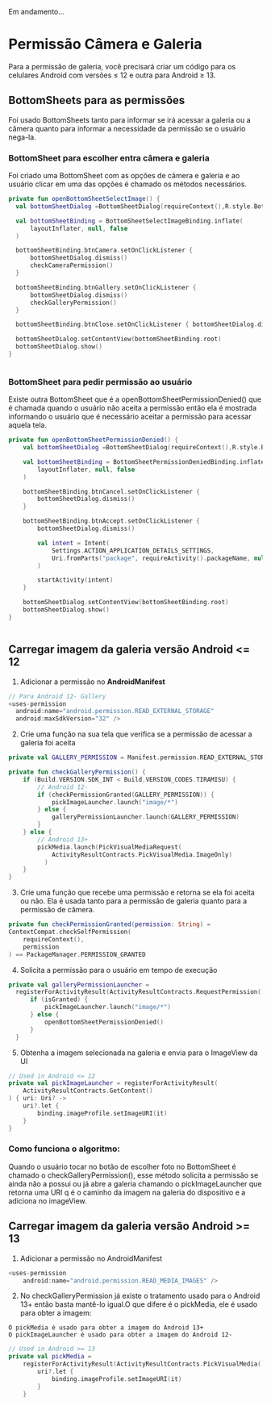 Em andamento...

# Permissão Câmera e Galeria
Para a permissão de galeria, você precisará criar um código para os celulares Android com versões ≤ 12 e outra para Android ≥ 13.
<br>

## BottomSheets para as permissões
Foi usado BottomSheets tanto para informar se irá acessar a galeria ou a câmera quanto para informar a necessidade da permissão se o usuário nega-la.

### BottomSheet para escolher entra câmera e galeria
Foi criado uma BottomSheet com as opções de câmera e galeria e ao usuário clicar em uma das opções é chamado os métodos necessários.

```kotlin
private fun openBottomSheetSelectImage() {
  val bottomSheetDialog =BottomSheetDialog(requireContext(),R.style.BottomSheetDialog)

  val bottomSheetBinding = BottomSheetSelectImageBinding.inflate(
      layoutInflater, null, false
  )

  bottomSheetBinding.btnCamera.setOnClickListener {
      bottomSheetDialog.dismiss()
      checkCameraPermission()
  }

  bottomSheetBinding.btnGallery.setOnClickListener {
      bottomSheetDialog.dismiss()
      checkGalleryPermission()
  }

  bottomSheetBinding.btnClose.setOnClickListener { bottomSheetDialog.dismiss() }

  bottomSheetDialog.setContentView(bottomSheetBinding.root)
  bottomSheetDialog.show()
}
```

<img src=""/>

### BottomSheet para pedir permissão ao usuário
Existe outra BottomSheet que é a openBottomSheetPermissionDenied() que é chamada quando o usuário não aceita a permissão então ela é mostrada informando o usuário que é necessário aceitar a permissão para acessar aquela tela.

```kotlin
private fun openBottomSheetPermissionDenied() {
    val bottomSheetDialog =BottomSheetDialog(requireContext(),R.style.BottomSheetDialog)

    val bottomSheetBinding = BottomSheetPermissionDeniedBinding.inflate(
        layoutInflater, null, false
    )

    bottomSheetBinding.btnCancel.setOnClickListener {
        bottomSheetDialog.dismiss()
    }

    bottomSheetBinding.btnAccept.setOnClickListener {
        bottomSheetDialog.dismiss()

        val intent = Intent(
            Settings.ACTION_APPLICATION_DETAILS_SETTINGS,
            Uri.fromParts("package", requireActivity().packageName, null)
        )

        startActivity(intent)
    }

    bottomSheetDialog.setContentView(bottomSheetBinding.root)
    bottomSheetDialog.show()
}
```

<img src=""/>

## Carregar imagem da galeria versão Android <= 12

1. Adicionar a permissão no <strong>AndroidManifest</strong>
```kotlin
// Para Android 12- Gallery
<uses-permission
  android:name="android.permission.READ_EXTERNAL_STORAGE"
  android:maxSdkVersion="32" />
```

2. Crie uma função na sua tela que verifica se a permissão de acessar a galeria foi aceita
```kotlin
private val GALLERY_PERMISSION = Manifest.permission.READ_EXTERNAL_STORAGE

private fun checkGalleryPermission() {
    if (Build.VERSION.SDK_INT < Build.VERSION_CODES.TIRAMISU) {
        // Android 12-
        if (checkPermissionGranted(GALLERY_PERMISSION)) {
            pickImageLauncher.launch("image/*")
        } else {
            galleryPermissionLauncher.launch(GALLERY_PERMISSION)
        }
    } else {
        // Android 13+
        pickMedia.launch(PickVisualMediaRequest(
	        ActivityResultContracts.PickVisualMedia.ImageOnly)
	      )
    }
}
``` 

3. Crie uma função que recebe uma permissão e retorna se ela foi aceita ou não. Ela é usada tanto para a permissão de galeria quanto para a permissão de câmera.
```kotlin
private fun checkPermissionGranted(permission: String) =
ContextCompat.checkSelfPermission(
    requireContext(),
    permission
) == PackageManager.PERMISSION_GRANTED
```

4. Solicita a permissão para o usuário em tempo de execução
```kotlin
private val galleryPermissionLauncher =
  registerForActivityResult(ActivityResultContracts.RequestPermission()){ isGranted ->
      if (isGranted) {
          pickImageLauncher.launch("image/*")
      } else {
          openBottomSheetPermissionDenied()
      }
  }
```

5. Obtenha a imagem selecionada na galeria e envia para o ImageView da UI
```kotlin
// Used in Android <= 12
private val pickImageLauncher = registerForActivityResult(
    ActivityResultContracts.GetContent()
) { uri: Uri? ->
    uri?.let {
        binding.imageProfile.setImageURI(it)
    }
}
```

### Como funciona o algoritmo:
Quando o usuário tocar no botão de escolher foto no BottomSheet é chamado o checkGalleryPermission(), esse método solicita a permissão se ainda não a possui ou já abre a galeria chamando o pickImageLauncher que retorna uma URI q é o caminho da imagem na galeria do dispositivo e a adiciona no imageView.

## Carregar imagem da galeria versão Android >= 13

1. Adicionar a permissão no AndroidManifest
```kotlin
<uses-permission
	android:name="android.permission.READ_MEDIA_IMAGES" />
```

2. No checkGalleryPermission já existe o tratamento usado para o Android 13+ então basta mantê-lo igual.O que difere é o pickMedia, ele é usado para obter a imagem:

```text
O pickMedia é usado para obter a imagem do Android 13+
O pickImageLauncher é usado para obter a imagem do Android 12-
```

```kotlin
// Used in Android >= 13
private val pickMedia =
    registerForActivityResult(ActivityResultContracts.PickVisualMedia()) { uri ->
        uri?.let {
            binding.imageProfile.setImageURI(it)
        }
    }
```




